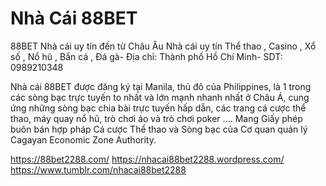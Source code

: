 # Nhà Cái 88BET
88BET Nhà cái uy tín đến từ Châu Âu Nhà cái uy tín Thể thao , Casino , Xổ số , Nổ hũ , Bắn cá , Đá gà- Địa chỉ: Thành phố Hồ Chí Minh- SDT: 0989210348


Nhà cái 88BET được đăng ký tại Manila, thủ đô của Philippines, là 1 trong các sòng bạc trực tuyến to nhất và lớn mạnh nhanh nhất ở Châu Á, cung ứng những sòng bạc chia bài trực tuyến hấp dẫn, các trang cá cược thể thao, máy quay nổ hũ, trò chơi ảo và trò chơi poker .... Mang Giấy phép buôn bán hợp pháp Cá cược Thể thao và Sòng bạc của Cơ quan quản lý Cagayan Economic Zone Authority.

https://88bet2288.com/
https://nhacai88bet2288.wordpress.com/
https://www.tumblr.com/nhacai88bet2288

